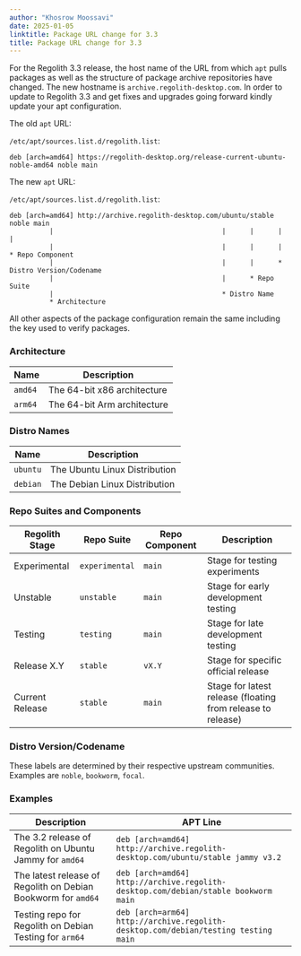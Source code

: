 ```yaml
---
author: "Khosrow Moossavi"
date: 2025-01-05
linktitle: Package URL change for 3.3
title: Package URL change for 3.3
---
```


For the Regolith 3.3 release, the host name of the URL from which `apt` pulls packages as well as the structure of package archive repositories have changed.  The new hostname is `archive.regolith-desktop.com`.  In order to update to Regolith 3.3 and get fixes and upgrades going forward kindly update your apt configuration.

The old `apt` URL:

`/etc/apt/sources.list.d/regolith.list`:

```
deb [arch=amd64] https://regolith-desktop.org/release-current-ubuntu-noble-amd64 noble main
```

The new `apt` URL:

`/etc/apt/sources.list.d/regolith.list`:

```
deb [arch=amd64] http://archive.regolith-desktop.com/ubuntu/stable noble main
          |                                          |      |      |     |
          |                                          |      |      |     * Repo Component
          |                                          |      |      * Distro Version/Codename
          |                                          |      * Repo Suite
          |                                          * Distro Name
          * Architecture
```

All other aspects of the package configuration remain the same including the key used to verify packages.

### Architecture

| Name | Description |
|------|-------------|
| `amd64` | The 64-bit x86 architecture |
| `arm64` | The 64-bit Arm architecture |

### Distro Names

| Name | Description |
|------|-------------|
| `ubuntu` | The Ubuntu Linux Distribution |
| `debian` | The Debian Linux Distribution |

### Repo Suites and Components

| Regolith Stage | Repo Suite | Repo Component | Description |
|----------------|------------|-----------|-------------|
| Experimental | `experimental` | `main` | Stage for testing experiments |
| Unstable | `unstable` | `main` | Stage for early development testing |
| Testing | `testing` | `main` | Stage for late development testing |
| Release X.Y | `stable` | `vX.Y` | Stage for specific official release |
| Current Release | `stable` | `main` | Stage for latest release (floating from release to release) |

### Distro Version/Codename

These labels are determined by their respective upstream communities.  Examples are `noble`, `bookworm`, `focal`.

### Examples

| Description | APT Line |
|-------------|----------|
| The 3.2 release of Regolith on Ubuntu Jammy for `amd64` | `deb [arch=amd64] http://archive.regolith-desktop.com/ubuntu/stable jammy v3.2` |
| The latest release of Regolith on Debian Bookworm for `amd64` | `deb [arch=amd64] http://archive.regolith-desktop.com/debian/stable bookworm main` |
| Testing repo for Regolith on Debian Testing for `arm64` | `deb [arch=arm64] http://archive.regolith-desktop.com/debian/testing testing main` |
